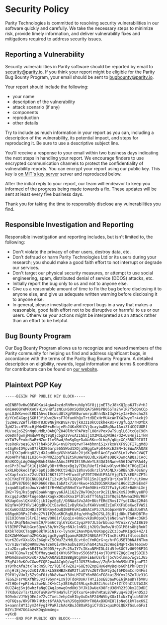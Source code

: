 

# Security Policy

Parity Technologies is committed to resolving security vulnerabilities in our
software quickly and carefully. We take the necessary steps to minimize risk,
provide timely information, and deliver vulnerability fixes and mitigations
required to address security issues.

## Reporting a Vulnerability

Security vulnerabilities in Parity software should be reported by email to
security@parity.io. If you think your report might be eligible for the Parity
Bug Bounty Program, your email should be sent to bugbounty@parity.io.

Your report should include the following:

- your name
- description of the vulnerability
- attack scenario (if any)
- components
- reproduction
- other details

Try to include as much information in your report as you can, including a
description of the vulnerability, its potential impact, and steps for
reproducing it. Be sure to use a descriptive subject line.

You'll receive a response to your email within two business days indicating
the next steps in handling your report. We encourage finders to use encrypted
communication channels to protect the confidentiality of vulnerability reports.
You can encrypt your report using our public key. This key is [on MIT's key server](https://pgp.mit.edu/pks/lookup?op=get&search=0x5D0F03018D07DE73)
server and reproduced below.

After the initial reply to your report, our team will endeavor to keep you
informed of the progress being made towards a fix. These updates will be sent
at least every five business days.

Thank you for taking the time to responsibly disclose any vulnerabilities you find.

## Responsible Investigation and Reporting

Responsible investigation and reporting includes, but isn't limited to, the
following:

- Don't violate the privacy of other users, destroy data, etc.
- Don’t defraud or harm Parity Technologies Ltd or its users during your
  research; you should make a good faith effort to not interrupt or degrade our
  services.
- Don't target our physical security measures, or attempt to use social
  engineering, spam, distributed denial of service (DDOS) attacks, etc.
- Initially report the bug only to us and not to anyone else.
- Give us a reasonable amount of time to fix the bug before disclosing it to
  anyone else, and give us adequate written warning before disclosing it to
  anyone else.
- In general, please investigate and report bugs in a way that makes a
  reasonable, good faith effort not to be disruptive or harmful to us or our
  users. Otherwise your actions might be interpreted as an attack rather than
  an effort to be helpful.

## Bug Bounty Program

Our Bug Bounty Program allows us to recognize and reward members of the Parity
community for helping us find and address significant bugs, in accordance with
the terms of the Parity Bug Bounty Program. A detailed description on
eligibility, rewards, legal information and terms & conditions for contributors
can be found on [our website](https://paritytech.io/bug-bounty.html).

## Plaintext PGP Key

```
-----BEGIN PGP PUBLIC KEY BLOCK-----

mQINBF0vHwQBEADKui4qAo4bzdzRhMm+uhUpYGf8jjjmET3zJ8kKQIpp6JTsV+HJ
6m1We0QYeMRXoOYH1xVHBf2zNCuHS0nSQdUCQA7SHWsPB05STa2hvlR7fSdQnCCp
gnLOJWXvvedlRDIAhvqI6cwLdUlXgVSKEwrwmrpiBhh4NxI3qX+LyIa+Ovkchu2S
d/YCnE4GqojSGRfJYiGwe2N+sF7OfaoKhQuTrtdDExHrMU4cWnTXW2wyxTr4xkj9
jS2WeLVZWflvkDHT8JD9N6jNxBVEF/Qvjk83zI0kCOzkhek8x+YUgfLq3/rHOYbX
3pW21ccHYPacHjHWvKE+xRebjeEhJ4KxKHfCVjQcxybwDBqDka1AniZt4CQ7UORf
MU/ue2oSZ9nNg0uMdb/0AbQPZ04OlMcYPAPWzFL08nVPox9wT9uqlL6JtcOeC90h
oOeDmfgwmjMmdwWTRgt9qQjcbgXzVvuAzIGbzj1X3MdLspWdHs/d2+US4nji1TkN
oYIW7vE+xkd3aB+NZunIlm9Rwd/0mSgDg+DaNa5KceOLhq0/qKgcXC/RRU29I8II
tusRoR/oesGJGYTjh4k6PJkG+nvDPsoQrwYT44bhnniS1xYkxWYXF99JFI7LgMdD
e1SgKeIDVpvm873k82E6arp5655Wod1XOjaXBggCwFp84eKcEZEN+1qEWwARAQAB
tClQYXJpdHkgU2VjdXJpdHkgVGVhbSA8c2VjdXJpdHlAcGFyaXR5LmlvPokCVAQT
AQoAPhYhBJ1LK264+XFW0ZZpqf8IEtSRuWeYBQJdLx8EAhsDBQkDwmcABQsJCAcC
BhUKCQgLAgQWAgMBAh4BAheAAAoJEP8IEtSRuWeYL84QAI6NwnwS561DWYYRAd4y
ocGPr3CnwFSt1GjkSkRy3B+tMhzexBg1y7EbLRUefIrO4LwOlywtRk8tTRGgEI4i
5xRLHbOkeolfgCFSpOj5d8cMKCt5HEIv18hsv6dkrzlSYA5NLX/GRBEh3F/0sGny
vCXapfxa1cx72sU7631JBK7t2Tf+MfwxdfyFZ9TI9WdtP5AfVjgTkIVkEDFcZPTc
n3CYXqTYFIBCNUD8LP4iTi3xUt7pTGJQQoFT8l15nJCgzRYQ+tXpoTRlf+/LtXmw
6iidPV87E06jHdK9666rBouIabAtx7i0/4kwo+bSZ8DiSKRUaehiHGd212HSEmdF
jxquWE4pEzoUowYznhSIfR+WWIqRBHxEYarP4m98Hi+VXZ7Fw1ytzO8+BAKnLXnj
2W2+T9qJks5gqVEoaWNnqpvya6JA11QZvZ0w7Om2carDc2ILNm2Xx9J0mRUye8P0
KxcgqJuKNGFtugebQAsXagkxOKsdKna1PlDlxEfTf6AgI3ST8qSiMAwaaIMB/REF
VKUapGoslQX4tOCjibI2pzEgE//D8NAaSVu2A9+BUcFERdZRxsI7fydIXNeZ2R46
N2qfW+DP3YR/14QgdRxDItEavUoE1vByRXwIufKAkVemOZzIoFXKFsDeXwqTVW5i
6CXu6OddZ3QHDiT9TEbRny4QuQINBF0vKCwBEACnP5J7LEGbpxNBrPvGdxZUo0YA
U8RgeKDRPxJTvMo27V1IPZGaKRCRq8LBfg/eHhqZhQ7SLJBjBljd8kuT5dHDBTRe
jE1UIOhmnlSlrEJjAmpVO08irlGpq1o+8mGcvkBsR0poCVjeNeSnwYfRnR+c3GK5
Er6/JRqfN4mJvnEC9/Pbm6C7ql6YLKxC3yqzF97JL5brbbuozrW7nixY/yAI8619
VlBIMP7PAUbGcnSQyuV5b/Wr2Sgr6NJclnNSLjh2U9/Du6w/0tDGlMBts8HjRnWJ
BXbkTdQKCTaqgK68kTKSiN1/x+lynxHC2AavMpH/08Kopg2ZCzJowMKIgcB+4Z/I
DJKZWHWKumhaZMGXcWgzgcByog9IpamuROEZFJNEUAFf7YIncEckPSif4looiOdS
VurKZGvYXXaGSsZbGgHxI5CWu7ZxMdLBLvtOcCYmRQrG+g/h+PGU5BT0bNAfNTkm
V3/n1B/TWbpWRmB3AwT2emQivXHkaubGI0VivhaO43AuI9JWoqiMqFtxbuTeoxwD
xlu2Dzcp0v+AR4T5cIG9D5/+yiPc25aIY7cIKxuNFHIDL4td5fwSGC7vU6998PIG
2Y48TGBnw7zpEfDfMayqAeBjX0YU6PTNsvS5O6bP3j4ojTOUYD7Z8QdCvgISDID3
WMGAdmSwmCRvsQ/OJwARAQABiQI8BBgBCgAmFiEEnUsrbrj5cVbRlmmp/wgS1JG5
Z5gFAl0vKCwCGwwFCQB2pwAACgkQ/wgS1JG5Z5hdbw//ZqR+JcWm59NUIHjauETJ
sYDYhcAfa3txTacRn5uPz/TQiTd7wZ82+G8Et0ZnpEHy6eWyBqHpG0hiPhFBzxjY
nhjHl8jJeyo2mQIVJhzkL58BHBZk8WM2TlaU7VxZ6TYOmP2y3qf6FD6mCcrQ4Fml
E9f0lyVUoI/5Zs9oF0izRk8vkwaY3UvLM7XEY6nM8GnFG8kaiZMYmx26Zo7Uz31G
7EGGZFsrVDXfNhSJyz79Gyn+Lx9jOTdoR0sH/THYIIosE83awMGE6jKeuDYTbVWu
+ZtHQef+pRteki3wvNLJK+kC1y3BtHqDJS9Lqx0s8SCiVozlC+fZfC9hCtU7bXJK
0UJZ4qjSvj6whzfaNgOZAqJpmwgOnd8W/3YJk1DwUeX98FcU38MR23SOkx2EDdDE
77Kdu62vTs/tLmOTuyKBvYPaHaYulYjQTxurG+o8vhHtaL87ARvuq+83dj+nO5z3
5O9vkcVJYWjOEnJe7ZvCTxeLJehpCmHIbyUuDx5P24MWVbyXOxIlxNxTqlub5GlW
rQF6Qsa/0k9TRk7Htbct6fAA0/VahJS0g096MrTH8AxBXDNE8lIoNeGikVlaxK9Z
S+aannlWYIJymZ4FygIPPaRlzhAoXBuJd8OaR5giC7dS1xquxKOiQEXTGsLeGFaI
BZYiIhW7GG4ozvKDqyNm4eg=
=yKcB
-----END PGP PUBLIC KEY BLOCK-----
```
